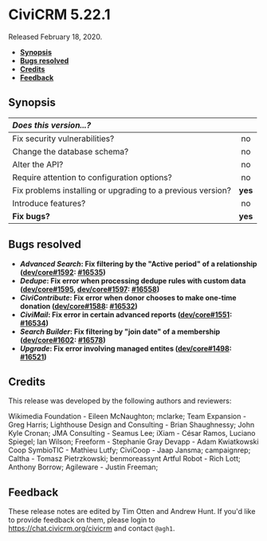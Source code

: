 # CiviCRM 5.22.1

Released February 18, 2020.

- **[Synopsis](#synopsis)**
- **[Bugs resolved](#bugs)**
- **[Credits](#credits)**
- **[Feedback](#feedback)**

## <a name="synopsis"></a>Synopsis

| *Does this version...?*                                         |         |
|:--------------------------------------------------------------- |:-------:|
| Fix security vulnerabilities?                                   |   no    |
| Change the database schema?                                     |   no    |
| Alter the API?                                                  |   no    |
| Require attention to configuration options?                     |   no    |
| Fix problems installing or upgrading to a previous version?     | **yes** |
| Introduce features?                                             |   no    |
| **Fix bugs?**                                                   | **yes** |

## <a name="bugs"></a>Bugs resolved

* **_Advanced Search_: Fix filtering by the "Active period" of a relationship ([dev/core#1592](https://lab.civicrm.org/dev/core/issues/1592): [#16535](https://github.com/civicrm/civicrm-core/pull/16535))**
* **_Dedupe_: Fix error when processing dedupe rules with custom data ([dev/core#1595](https://lab.civicrm.org/dev/core/issues/1595), [dev/core#1597](https://lab.civicrm.org/dev/core/issues/1597): [#16558](https://github.com/civicrm/civicrm-core/pull/16558))**
* **_CiviContribute_: Fix error when donor chooses to make one-time donation ([dev/core#1588](https://lab.civicrm.org/dev/core/issues/1588): [#16532](https://github.com/civicrm/civicrm-core/pull/16532))**
* **_CiviMail_: Fix error in certain advanced reports ([dev/core#1551](https://lab.civicrm.org/dev/core/issues/1551): [#16534](https://github.com/civicrm/civicrm-core/pull/16534))**
* **_Search Builder_: Fix filtering by "join date" of a membership ([dev/core#1602](https://lab.civicrm.org/dev/core/issues/1602): [#16578](https://github.com/civicrm/civicrm-core/pull/16578))**
* **_Upgrade_: Fix error involving managed entites ([dev/core#1498](https://lab.civicrm.org/dev/core/issues/1498): [#16521](https://github.com/civicrm/civicrm-core/pull/16521))**

## <a name="credits"></a>Credits

This release was developed by the following authors and reviewers:

Wikimedia Foundation - Eileen McNaughton; mclarke; Team Expansion - Greg
Harris; Lighthouse Design and Consulting - Brian Shaughnessy; John Kyle
Cronan; JMA Consulting - Seamus Lee; iXiam - César Ramos, Luciano Spiegel;
Ian Wilson; Freeform - Stephanie Gray Devapp - Adam Kwiatkowski Coop
SymbioTIC - Mathieu Lutfy; CiviCoop - Jaap Jansma; campaignrep; Caltha -
Tomasz Pietrzkowski; benmoreassynt Artful Robot - Rich Lott; Anthony Borrow;
Agileware - Justin Freeman;

## <a name="feedback"></a>Feedback

These release notes are edited by Tim Otten and Andrew Hunt.  If you'd like to
provide feedback on them, please login to https://chat.civicrm.org/civicrm and
contact `@agh1`.
